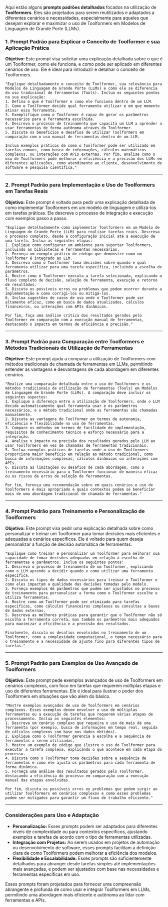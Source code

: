 Aqui estão alguns **prompts padrões detalhados** focados na utilização de **Toolformers**. Eles são projetados para serem reutilizados e adaptados a diferentes cenários e necessidades, especialmente para aqueles que desejam explorar e maximizar o uso de Toolformers em Modelos de Linguagem de Grande Porte (LLMs).

### 1. **Prompt Padrão para Explicar o Conceito de Toolformer e sua Aplicação Prática**

**Objetivo:** Este prompt visa solicitar uma explicação detalhada sobre o que é um Toolformer, como ele funciona, e como pode ser aplicado em diferentes cenários de uso. Ele é ideal para introduzir e detalhar o conceito de Toolformers.

```plaintext
"Explique detalhadamente o conceito de Toolformer, sua relevância para Modelos de Linguagem de Grande Porte (LLMs) e como ele se diferencia do uso tradicional de ferramentas (Tools). Inclua os seguintes pontos na sua explicação:
1. Defina o que é Toolformer e como ele funciona dentro de um LLM.
2. Como o Toolformer decide qual ferramenta utilizar e em que momento ativar essa ferramenta.
3. Exemplifique como o Toolformer é capaz de gerar os parâmetros necessários para a ferramenta escolhida.
4. Descreva o processo de treinamento que capacita um LLM a aprender a usar ferramentas de forma autônoma através do Toolformer.
5. Discuta os benefícios e desafios de utilizar Toolformers em comparação com o uso manual de ferramentas dentro de um LLM.

Inclua exemplos práticos de como o Toolformer pode ser utilizado em tarefas comuns, como busca de informações, cálculos matemáticos complexos, ou interações com APIs externas. Por fim, analise como o uso de Toolformers pode melhorar a eficiência e a precisão dos LLMs em diferentes aplicações, como atendimento ao cliente, desenvolvimento de software e pesquisa científica."
```

---

### 2. **Prompt Padrão para Implementação e Uso de Toolformers em Tarefas Reais**

**Objetivo:** Este prompt é voltado para pedir uma explicação detalhada de como implementar Toolformers em um modelo de linguagem e utilizá-los em tarefas práticas. Ele descreve o processo de integração e execução com exemplos passo a passo.

```plaintext
"Explique detalhadamente como implementar Toolformers em um Modelo de Linguagem de Grande Porte (LLM) para realizar tarefas reais. Descreva o processo completo, desde a configuração inicial até a execução de uma tarefa. Inclua as seguintes etapas:
1. Explique como configurar um ambiente para suportar Toolformers, incluindo as bibliotecas e ferramentas necessárias.
2. Forneça um exemplo prático de código que demonstre como um Toolformer é integrado ao LLM.
3. Descreva como o Toolformer toma decisões sobre quando e qual ferramenta utilizar para uma tarefa específica, incluindo a escolha de parâmetros.
4. Mostre como o Toolformer executa a tarefa selecionada, explicando o fluxo completo de decisão, seleção de ferramenta, execução e retorno de resultados.
5. Discuta os possíveis erros ou problemas que podem ocorrer durante a implementação e como corrigi-los ou mitigá-los.
6. Inclua sugestões de casos de uso onde o Toolformer pode ser altamente eficaz, como em busca de dados atualizados, cálculos financeiros, ou interações com APIs dinâmicas.

Por fim, faça uma análise crítica dos resultados gerados pelo Toolformer em comparação com a execução manual de ferramentas, destacando o impacto em termos de eficiência e precisão."
```

---

### 3. **Prompt Padrão para Comparação entre Toolformers e Métodos Tradicionais de Utilização de Ferramentas**

**Objetivo:** Este prompt ajuda a comparar a utilização de Toolformers com métodos tradicionais de chamada de ferramentas em LLMs, permitindo entender as vantagens e desvantagens de cada abordagem em diferentes cenários.

```plaintext
"Realize uma comparação detalhada entre o uso de Toolformers e os métodos tradicionais de utilização de ferramentas (Tools) em Modelos de Linguagem de Grande Porte (LLMs). A comparação deve incluir os seguintes aspectos:
1. Explique a diferença entre a utilização de Toolformers, onde o LLM decide automaticamente qual ferramenta usar e os parâmetros necessários, e o método tradicional onde as ferramentas são chamadas manualmente.
2. Discuta as vantagens do Toolformer em termos de autonomia, eficiência e flexibilidade no uso de ferramentas.
3. Compare os métodos em termos de facilidade de implementação, requisitos de conhecimento técnico e esforço necessário para a integração.
4. Analise o impacto na precisão dos resultados gerados pelo LLM ao usar Toolformers em vez de chamadas de ferramentas tradicionais.
5. Inclua exemplos práticos de tarefas onde o uso de Toolformers proporciona maior benefício em relação ao método tradicional, como busca de informações complexas, cálculos dinâmicos ou interações com APIs.
6. Discuta as limitações ou desafios de cada abordagem, como o treinamento necessário para o Toolformer funcionar de maneira eficaz ou os riscos de erros de seleção de ferramentas.

Por fim, forneça uma recomendação sobre em quais cenários o uso de Toolformers é mais apropriado e quais contextos podem se beneficiar mais de uma abordagem tradicional de chamada de ferramentas."
```

---

### 4. **Prompt Padrão para Treinamento e Personalização de Toolformers**

**Objetivo:** Este prompt visa pedir uma explicação detalhada sobre como personalizar e treinar um Toolformer para tomar decisões mais eficientes e adequadas a cenários específicos. Ele é voltado para quem deseja personalizar a função de decisão automática de ferramentas.

```plaintext
"Explique como treinar e personalizar um Toolformer para melhorar sua capacidade de tomar decisões adequadas em relação à escolha de ferramentas e parâmetros. Inclua os seguintes pontos:
1. Descreva o processo de treinamento de um Toolformer, explicando como o LLM aprende a decidir quando e como utilizar uma ferramenta específica.
2. Discuta os tipos de dados necessários para treinar o Toolformer e como eles impactam a qualidade das decisões tomadas pelo modelo.
3. Forneça exemplos de parâmetros que podem ser ajustados no processo de treinamento para personalizar a forma como o Toolformer escolhe e utiliza ferramentas.
4. Mostre como um Toolformer pode ser otimizado para tarefas específicas, como cálculos financeiros complexos ou consultas a bases de dados externas.
5. Descreva as melhores práticas para garantir que o Toolformer não só escolha a ferramenta correta, mas também os parâmetros mais adequados para maximizar a eficiência e a precisão dos resultados.

Finalmente, discuta os desafios envolvidos no treinamento de um Toolformer, como a complexidade computacional, o tempo necessário para o treinamento e a necessidade de ajuste fino para diferentes tipos de tarefas."
```

---

### 5. **Prompt Padrão para Exemplos de Uso Avançado de Toolformers**

**Objetivo:** Este prompt pede exemplos avançados de uso de Toolformers em cenários complexos, com foco em tarefas que requerem múltiplas etapas e uso de diferentes ferramentas. Ele é ideal para ilustrar o poder dos Toolformers em situações que vão além do básico.

```plaintext
"Mostre exemplos avançados de uso de Toolformers em cenários complexos. Esses exemplos devem envolver o uso de múltiplas ferramentas ou a execução de tarefas que requerem várias etapas de processamento. Inclua os seguintes elementos:
1. Descreva um cenário complexo que requeira o uso de mais de uma ferramenta (por exemplo, busca de informações em tempo real, seguida de cálculos complexos com base nos dados obtidos).
2. Explique como o Toolformer gerencia a escolha e a sequência de ferramentas a serem utilizadas.
3. Mostre um exemplo de código que ilustre o uso do Toolformer para executar a tarefa complexa, explicando o que acontece em cada etapa do processo.
4. Discuta como o Toolformer toma decisões sobre a sequência de ferramentas e como ele ajusta os parâmetros para cada ferramenta de forma dinâmica.
5. Forneça uma análise dos resultados gerados pelo Toolformer, destacando a eficiência do processo em comparação com a execução manual das etapas envolvidas.

Por fim, discuta os possíveis erros ou problemas que podem surgir ao utilizar Toolformers em cenários complexos e como esses problemas podem ser mitigados para garantir um fluxo de trabalho eficiente."
```

---

### **Considerações para Uso e Adaptação**
- **Personalização:** Esses prompts podem ser adaptados para diferentes níveis de complexidade ou para contextos específicos, ajustando exemplos e tarefas de acordo com o tipo de ferramentas utilizadas.
- **Integração com Projetos:** Ao serem usados em projetos de automação ou desenvolvimento de software, esses prompts facilitam a definição clara de como Toolformers podem melhorar a eficiência dos modelos.
- **Flexibilidade e Escalabilidade:** Esses prompts são suficientemente detalhados para abranger desde tarefas simples até implementações mais avançadas, e podem ser ajustados com base nas necessidades e ferramentas específicas em uso.

Esses prompts foram projetados para fornecer uma compreensão abrangente e profunda de como usar e integrar Toolformers em LLMs, permitindo uma abordagem mais eficiente e autônoma ao lidar com ferramentas e APIs.

